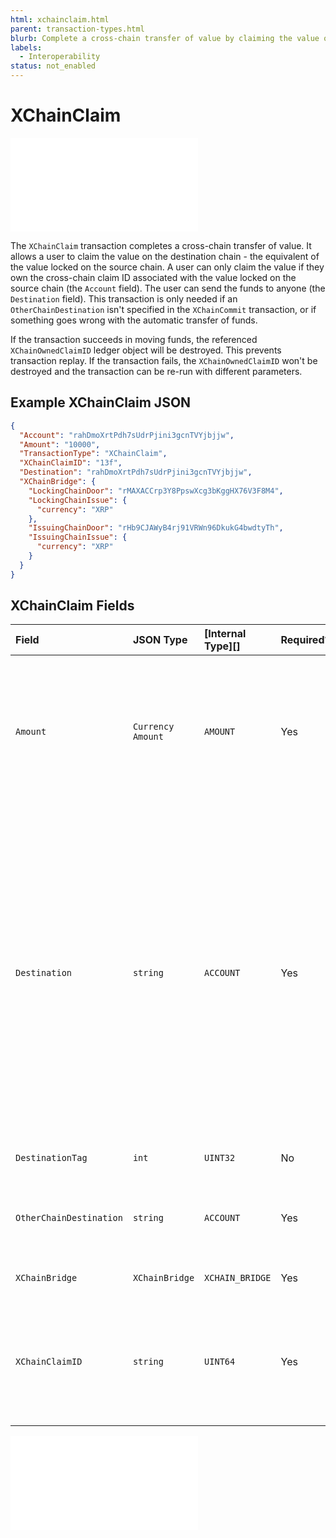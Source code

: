 ```yaml
---
html: xchainclaim.html 
parent: transaction-types.html
blurb: Complete a cross-chain transfer of value by claiming the value on the destination chain.
labels:
  - Interoperability
status: not_enabled
---
```

# XChainClaim

<embed src="/snippets/_xchain-bridges-disclaimer.md" />

The `XChainClaim` transaction completes a cross-chain transfer of value. It allows a user to claim the value on the destination chain - the equivalent of the value locked on the source chain. A user can only claim the value if they own the cross-chain claim ID associated with the value locked on the source chain (the `Account` field). The user can send the funds to anyone (the `Destination` field). This transaction is only needed if an `OtherChainDestination` isn't specified in the `XChainCommit` transaction, or if something goes wrong with the automatic transfer of funds.

If the transaction succeeds in moving funds, the referenced `XChainOwnedClaimID` ledger object will be destroyed. This prevents transaction replay. If the transaction fails, the `XChainOwnedClaimID` won't be destroyed and the transaction can be re-run with different parameters.


## Example XChainClaim JSON

```json
{
  "Account": "rahDmoXrtPdh7sUdrPjini3gcnTVYjbjjw",
  "Amount": "10000",
  "TransactionType": "XChainClaim",
  "XChainClaimID": "13f",
  "Destination": "rahDmoXrtPdh7sUdrPjini3gcnTVYjbjjw",
  "XChainBridge": {
    "LockingChainDoor": "rMAXACCrp3Y8PpswXcg3bKggHX76V3F8M4",
    "LockingChainIssue": {
      "currency": "XRP"
    },
    "IssuingChainDoor": "rHb9CJAWyB4rj91VRWn96DkukG4bwdtyTh",
    "IssuingChainIssue": {
      "currency": "XRP"
    }
  }
}
```


## XChainClaim Fields

| Field                   | JSON Type         | [Internal Type][] | Required? | Description |
|:------------------------|:------------------|:------------------|:----------|-------------|
| `Amount`                | `Currency Amount` | `AMOUNT`          | Yes       | The amount to claim on the destination chain. This must match the amount attested to on the attestations associated with this `XChainClaimID`. |
| `Destination`           | `string`          | `ACCOUNT`         | Yes       | The destination account on the destination chain. It must exist or the transaction will fail. However, if the transaction fails in this case, the sequence number and collected signatures won't be destroyed, and the transaction can be rerun with a different destination. |
| `DestinationTag`        | `int`             | `UINT32`          | No        | An integer destination tag. |
| `OtherChainDestination` | `string`          | `ACCOUNT`         | Yes       | The destination account on the destination chain. |
| `XChainBridge`          | `XChainBridge`    | `XCHAIN_BRIDGE`   | Yes       | The bridge to use for the transfer. |
| `XChainClaimID`         | `string`          | `UINT64`          | Yes       | The unique integer ID for the cross-chain transfer that was referenced in the corresponding `XChainCommit` transaction. |


<embed src="/docs/xls-38d-cross-chain-bridge/snippets/_xchainbridge-serialization.md" />


<!-- ## Error Cases

In addition to errors that can occur for all transactions, {{currentpage.name}} transactions can result in the following [transaction result codes](transaction-results.html):

| Error Code                    | Description                                  |
|:------------------------------|:---------------------------------------------|
| `temDISABLED`                 | The [NonFungibleTokensV1 amendment][] is not enabled. |
-->
